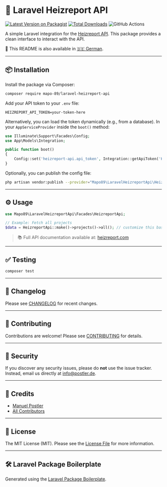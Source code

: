 # 🚀 Laravel Heizreport API

[![Latest Version on Packagist](https://img.shields.io/packagist/v/mapo-89/laravel-heizreport-api.svg?style=flat-square)](https://packagist.org/packages/mapo-89/laravel-heizreport-api)
[![Total Downloads](https://img.shields.io/packagist/dt/mapo-89/laravel-heizreport-api.svg?style=flat-square)](https://packagist.org/packages/mapo-89/laravel-heizreport-api)
![GitHub Actions](https://github.com/mapo-89/laravel-heizreport-api/actions/workflows/main.yml/badge.svg)

A simple Laravel integration for the [Heizreport API](https://heizreport.com/hilfethemen/schnittstellen). This package provides a clean interface to interact with the API.

📖 This README is also available in [🇩🇪 German](README.de.md).

---

## 📦 Installation

Install the package via Composer:

```bash
composer require mapo-89/laravel-heizreport-api
```

Add your API token to your `.env` file:

```env
HEIZREPORT_API_TOKEN=your-token-here
```

Alternatively, you can load the token dynamically (e.g., from a database). In your `AppServiceProvider` inside the `boot()` method:

```php
use Illuminate\Support\Facades\Config;
use App\Models\Integration;

public function boot()
{
    Config::set('heizreport-api.api_token', Integration::getApiToken('Heizreport'));
}
```

Optionally, you can publish the config file:

```bash
php artisan vendor:publish --provider="Mapo89\LaravelHeizreportApi\HeizreportApiServiceProvider" --tag="config"
```

---

## ⚙️ Usage

```php
use Mapo89\LaravelHeizreportApi\Facades\HeizreportApi;

// Example: Fetch all projects
$data = HeizreportApi::make()->projects()->all(); // customize this based on your needs
```

> 📚 Full API documentation available at: [heizreport.com](https://heizreport.com/hilfethemen/schnittstellen)

---

## ✅ Testing

```bash
composer test
```

---

## 📒 Changelog

Please see [CHANGELOG](CHANGELOG.md) for recent changes.

---

## 🤝 Contributing

Contributions are welcome! Please see [CONTRIBUTING](CONTRIBUTING.md) for details.

---

## 🔐 Security

If you discover any security issues, please do **not** use the issue tracker. Instead, email us directly at [info@postler.de](mailto:info@postler.de).

---

## 👥 Credits

- [Manuel Postler](https://github.com/mapo-89)  
- [All Contributors](../../contributors)

---

## 📄 License

The MIT License (MIT). Please see the [License File](LICENSE.md) for more information.

---

## 🛠️ Laravel Package Boilerplate

Generated using the [Laravel Package Boilerplate](https://laravelpackageboilerplate.com).
